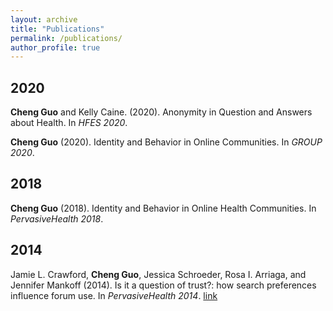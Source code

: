 ```yaml
---
layout: archive
title: "Publications"
permalink: /publications/
author_profile: true
---
```

## 2020
**Cheng Guo** and Kelly Caine. (2020). Anonymity in Question and Answers about Health. In *HFES 2020*.

**Cheng Guo** (2020). Identity and Behavior in Online Communities. In *GROUP 2020*.
## 2018
**Cheng Guo** (2018). Identity and Behavior in Online Health Communities. In *PervasiveHealth 2018*.
## 2014
Jamie L. Crawford, **Cheng Guo**, Jessica Schroeder, Rosa I. Arriaga, and Jennifer Mankoff (2014). Is it a question of trust?: how search preferences influence forum use. In *PervasiveHealth 2014*. <a class= 'btn--info' href='https://dl.acm.org/citation.cfm?id=2686910'>link</a>

